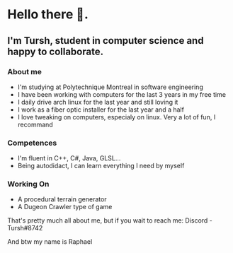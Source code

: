 # Hello there 👋. 
## I'm Tursh, student in computer science and happy to collaborate.

### About me
- I'm studying at Polytechnique Montreal in software engineering
- I have been working with computers for the last 3 years in my free time
- I daily drive arch linux for the last year and still loving it
- I work as a fiber optic installer for the last year and a half
- I love tweaking on computers, especialy on linux. Very a lot of fun, I recommand

### Competences
- I'm fluent in C++, C#, Java, GLSL...
- Being autodidact, I can learn everything I need by myself

### Working On
- A procedural terrain generator
- A Dugeon Crawler type of game

That's pretty much all about me, but if you wait to reach me: 
Discord - Tursh#8742

And btw my name is Raphael

<!--
**Tursh/Tursh** is a ✨ _special_ ✨ repository because its `README.md` (this file) appears on your GitHub profile.

Here are some ideas to get you started:

- 🔭 I’m currently working on ...
- 🌱 I’m currently learning ...
- 👯 I’m looking to collaborate on ...
- 🤔 I’m looking for help with ...
- 💬 Ask me about ...
- 📫 How to reach me: ...
- 😄 Pronouns: ...
- ⚡ Fun fact: ...
-->
